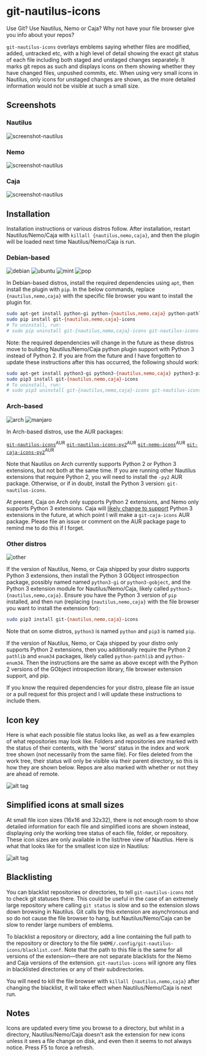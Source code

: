 # git-nautilus-icons

Use Git? Use Nautilus, Nemo or Caja? Why not have your file browser give you info
about your repos?

`git-nautilus-icons` overlays emblems saying whether files are modified, added,
untracked etc, with a high level of detail showing the exact git status of each file
including both staged and unstaged changes separately. It marks git repos as such and
displays icons on them showing whether they have changed files, unpushed commits, etc.
When using very small icons in Nautilus, only icons for unstaged changes are shown, as
the more detailed information would not be visible at such a small size.

## Screenshots

### Nautilus

![screenshot-nautilus](screenshot-nautilus.png)

### Nemo

![screenshot-nautilus](screenshot-nemo.png)

### Caja

![screenshot-nautilus](screenshot-caja.png)


## Installation

Installation instructions or various distros follow. After installation, restart
Nautilus/Nemo/Caja with `killall {nautilus,nemo,caja}`, and then the plugin will be
loaded next time Nautilus/Nemo/Caja is run.

### Debian-based
![debian](distro_icons/debian.png) ![ubuntu](distro_icons/ubuntu.png) ![mint](distro_icons/mint.png) ![pop](distro_icons/pop.png)

In Debian-based distros, install the required dependencies using `apt`, then install the
plugin with `pip`. In the below commands, replace `{nautilus,nemo,caja}` with the
specific file browser you want to install the plugin for.

```bash
sudo apt-get install python-gi python-{nautilus,nemo,caja} python-pathlib python-enum34 python-pip
sudo pip install git-{nautilus,nemo,caja}-icons
# To uninstall, run:
# sudo pip uninstall git-{nautilus,nemo,caja}-icons git-nautilus-icons-common
```

Note: the required dependencies will change in the future as these distros move to
building Nautilus/Nemo/Caja python plugin support with Python 3 instead of Python 2. If
you are from the future and I have forgotten to update these instructions after this has
occurred, the following should work:

```bash
sudo apt-get install python3-gi python3-{nautilus,nemo,caja} python3-pip
sudo pip3 install git-{nautilus,nemo,caja}-icons
# To uninstall, run:
# sudo pip3 uninstall git-{nautilus,nemo,caja}-icons git-nautilus-icons-common
```

### Arch-based

![arch](distro_icons/arch.png) ![manjaro](distro_icons/manjaro.png)

In Arch-based distros, use the AUR packages:

[`git-nautilus-icons`](https://aur.archlinux.org/pkgbase/git-nautilus-icons/)<sup>AUR</sup>
[`git-nautilus-icons-py2`](https://aur.archlinux.org/pkgbase/git-nautilus-icons-py2/)<sup>AUR</sup>
[`git-nemo-icons`](https://aur.archlinux.org/pkgbase/git-nemo-icons/)<sup>AUR</sup>
[`git-caja-icons-py2`](https://aur.archlinux.org/pkgbase/git-caja-icons-py2/)<sup>AUR</sup>


Note that Nautilus on Arch currently supports Python 2 or Python 3 extensions, but not
both at the same time. If you are running other Nautilus extensions that require Python
2, you will need to install the `-py2` AUR package. Otherwise, or if in doubt, install
the Python 3 version: `git-nautilus-icons`.

At present, Caja on Arch only supports Python 2 extensions, and Nemo only supports
Python 3 extensions. Caja will [likely change to
support](https://bugs.archlinux.org/task/62919) Python 3 extensions in the future, at
which point I will make a `git-caja-icons` AUR package. Please file an issue or comment
on the AUR package page to remind me to do this if I forget.

### Other distros
![other](distro_icons/linux.png)

If the version of Nautilus, Nemo, or Caja shipped by your distro supports Python 3
extensions, then install the Python 3 GObject introspection package, possibly named
named `python3-gi` or `python3-gobject`, and the Python 3 extension module for
Nautilus/Nemo/Caja, likely called `python3-{nautilus,nemo,caja}`. Ensure you have the
Python 3 version of `pip` installed, and then run (replacing `{nautilus,nemo,caja}` with
the file browser you want to install the extension for):

```bash
sudo pip3 install git-{nautilus,nemo,caja}-icons
```

Note that on some distros, `python3` is named `python` and `pip3` is named `pip`.
 
If the version of Nautilus, Nemo, or Caja shipped by your distro only supports Python 2
extensions, then you additionally require the Python 2 `pathlib` and `enum34` packages,
likely called `python-pathlib` and `python-enum34`. Then the instructions are the same
as above except with the Python 2 versions of the GObject introspection library, file
browser extension support, and pip.

If you know the required dependencies for your distro, please file an issue or a pull
request for this project and I will update these instructions to include them.

## Icon key

Here is what each possible file status looks like, as well as a few examples of what
repositories may look like. Folders and repositories are marked with the status of their
contents, with the 'worst' status in the index and work tree shown (not necessarily from
the same file). For files deleted from the work tree, their status will only be visible
via their parent directory, so this is how they are shown below. Repos are also marked
with whether or not they are ahead of remote.

![alt tag](key.png)

## Simplified icons at small sizes

At small file icon sizes (16x16 and 32x32), there is not enough room to show detailed
information for each file and simplified icons are shown instead, displaying only the
working tree status of each file, folder, or repository. These icon sizes are only
available in the list/tree view of Nautilus. Here is what that looks like for the
smallest icon size in Nautilus:

![alt tag](small_icons.png)

## Blacklisting

You can blacklist repositories or directories, to tell `git-nautilus-icons` not to check
git statuses there. This could be useful in the case of an extremely large repository
where calling `git status` is slow and so the extension slows down browsing in Nautilus.
Git calls by this extension are asynchronous and so do not cause the file browser to
hang, but Nautilus/Nemo/Caja can be slow to render large numbers of emblems.

To blacklist a repository or directory, add a line containing the full path to the
repository or directory to the file `$HOME/.config/git-nautilus-icons/blacklist.conf`.
Note that the path to this file is the same for all versions of the extension—there are
not separate blacklists for the Nemo and Caja versions of the extension.
`git-nautilus-icons` will ignore any files in blacklisted directories or any of their
subdirectories.

You will need to kill the file browser with `killall {nautilus,nemo,caja}` after
changing the blacklist, it will take effect when Nautilus/Nemo/Caja is next run.

## Notes

Icons are updated every time you browse to a directory, but whilst in a directory,
Nautilus/Nemo/Caja doesn't ask the extension for new icons unless it sees a file change
on disk, and even then it seems to not always notice. Press F5 to force a refresh.
